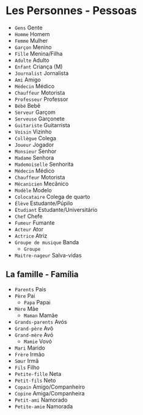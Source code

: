 # Les Personnes - Pessoas

-   `Gens` Gente
-   `Homme` Homem
-   `Femme` Mulher
-   `Garçon` Menino
-   `Fille` Menina/Filha
-   `Adulte` Adulto
-   `Enfant` Criança (M)
-   `Journalist` Jornalista
-   `Ami` Amigo
-   `Médecin` Médico
-   `Chauffeur` Motorista
-   `Professeur` Professor
-   `Bébé` Bebê
-   `Serveur` Garçom
-   `Serveuse` Garçonete
-   `Guitariste` Guitarrista
-   `Voisin` Vizinho
-   `Collègue` Colega
-   `Joueur` Jogador
-   `Monsieur` Senhor
-   `Madame` Senhora
-   `Mademoiselle` Senhorita
-   `Médecin` Médico
-   `Chauffeur` Motorista
-   `Mécanicien` Mecânico
-   `Modèle` Modelo
-   `Colocataire` Colega de quarto
-   `Élève` Estudante/Púpilo
-   `Étudiant` Estudante/Universitário
-   `Chef` Chefe
-   `Fumeur` Fumante
-   `Acteur` Ator
-   `Actrice` Atriz
-   `Groupe de musique` Banda
    -   `Groupe`
-   `Maitre-nageur` Salva-vidas

## La famille - Família

-   `Parents` Pais
-   `Père` Pai
    -   `Papa` Papai
-   `Mère` Mãe
    -   `Maman` Mamãe
-   `Grands-parents` Avós
-   `Grand-père` Avô
-   `Grand-mère` Avó
    -   `Mamie` Vovó
-   `Mari` Marido
-   `Frère` Irmão
-   `Sœur` Irmã
-   `Fils` Filho
-   `Petite-fille` Neta
-   `Petit-fils` Neto
-   `Copain` Amigo/Companheiro
-   `Copine` Amiga/Companheira
-   `Petit-ami` Namorado
-   `Petite-amie` Namorada
